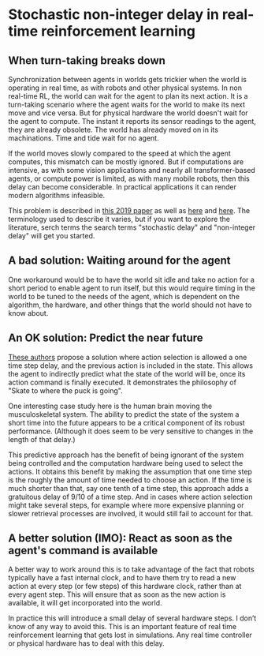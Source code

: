 # Stochastic non-integer delay in real-time reinforcement learning

## When turn-taking breaks down

Synchronization between agents in worlds gets trickier when the world is operating
in real time, as with robots and other physical systems. In non real-time RL,
the world can wait for the agent to plan its next action. It is a turn-taking
scenario where the agent waits for the world to make its next move and vice versa.
But for physical hardware the world doesn't wait for the agent to compute.
The instant it reports its sensor readings to the agent, they are already obsolete.
The world has already moved on in its machinations. Time and tide wait for no agent.

If the world moves slowly compared to the speed at which the agent computes,
this mismatch can be mostly ignored. But if computations are intensive,
as with some vision applications and nearly all transformer-based agents,
or compute power is limited, as with many mobile robots, then this delay can
become considerable. In practical applications it can render modern
algorithms infeasible. 


This problem is described in [this 2019 paper](https://arxiv.org/pdf/1911.04448v4)
as well as
[here](https://www.frontiersin.org/journals/robotics-and-ai/articles/10.3389/frobt.2018.00079/full)
and [here](https://arxiv.org/pdf/2010.02966).
The terminology used to describe it varies, but if you want to explore the
literature, serch terms the search terms "stochastic delay" and "non-integer delay"
will get you started.

## A bad solution: Waiting around for the agent

One workaround would be to have the world sit idle and take no action
for a short period to enable
agent to run itself, but this would require timing in the world to be tuned
to the needs of the agent, which is dependent on the algorithm,
the hardware, and other things that the world should not have to know about.

## An OK solution: Predict the near future

[These authors](https://arxiv.org/pdf/1911.04448v4)
propose a solution where action selection is allowed a one time step delay,
and the previous action is included in the state.
This allows the agent to indirectly predict what the state of the world
will be, once its action command is finally executed. It demonstrates the philosophy
of "Skate to where the puck is going".

One interesting case study here is the human brain moving the musculoskeletal system.
The ability to predict the state of the system a short time into the future
appears to be a critical component of its robust performance. (Although it does seem
to be very sensitive to changes in the length of that delay.)

This predictive approach has the benefit of being ignorant of the system being controlled
and the computation hardware being used to select the actions. It obtains this benefit
by making the assumption that one time step is the roughly the amount of time
needed to choose an action. If the time is much shorter than that, say
one tenth of a time step, this approach adds a gratuitous delay of 9/10 of a time step.
And in cases where action selection might take several steps,
for example where more expensive planning or slower retrieval processes are involved,
it would still fail to account for that.

## A better solution (IMO): React as soon as the agent's command is available

A better way to work around this is to take advantage of the fact that robots
typically have a fast internal clock, and to have them try to read
a new action at every step (or few steps) of this hardware clock,
rather than at every agent step. This will ensure that as soon as the new action
is available, it will get incorporated into the world. 

In practice this will introduce a small delay of several hardware steps.
I don’t know of any way to avoid this.
This is an important feature of real time reinforcement learning that gets lost
in simulations. Any real time controller or physical hardware
has to deal with this delay.
